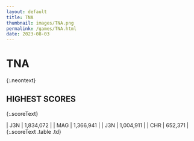 ```yaml
---
layout: default
title: TNA
thumbnail: images/TNA.png
permalink: /games/TNA.html
date: 2023-08-03
---
```


# TNA 
{:.neontext}

## HIGHEST SCORES
{:.scoreText}

| J3N | 1,834,072 | 
| MAG | 1,366,941 | 
| J3N | 1,004,911 | 
| CHR | 652,371 | 
{:.scoreText .table .td}

